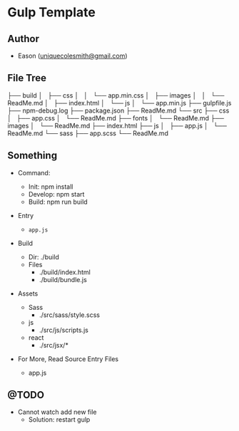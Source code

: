 # Gulp Template

## Author
* Eason (uniquecolesmith@gmail.com)

## File Tree
├── build
│   ├── css
│   │   └── app.min.css
│   ├── images
│   │   └── ReadMe.md
│   ├── index.html
│   └── js
│       └── app.min.js
├── gulpfile.js
├── npm-debug.log
├── package.json
├── ReadMe.md
└── src
    ├── css
    │   ├── app.css
    │   └── ReadMe.md
    ├── fonts
    │   └── ReadMe.md
    ├── images
    │   └── ReadMe.md
    ├── index.html
    ├── js
    │   ├── app.js
    │   └── ReadMe.md
    └── sass
        ├── app.scss
        └── ReadMe.md

## Something 
* Command:
    * Init: npm install 
    * Develop: npm start
    * Build: npm run build
* Entry
    * `app.js`
* Build
    * Dir: ./build
    * Files
        * ./build/index.html
        * ./build/bundle.js
* Assets
    * Sass
        * ./src/sass/style.scss
    * js
        * ./src/js/scripts.js
    * react
        * ./src/jsx/*

* For More, Read Source Entry Files
    * app.js

## @TODO
* Cannot watch add new file
    * Solution: restart gulp
